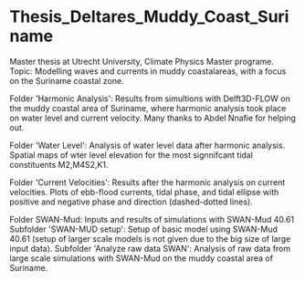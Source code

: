 # Thesis_Deltares_Muddy_Coast_Suriname
Master thesis at Utrecht University, Climate Physics Master programe. 
Topic: Modelling waves and currents in muddy coastalareas, with a focus on the Suriname coastal zone.

Folder 'Harmonic Analysis': Results from simultions with Delft3D-FLOW  on the muddy coastal area of Suriname, 
where harmonic analysis took place on water level and current velocity. 
Many thanks to Abdel Nnafie for helping out.

Folder 'Water Level': Analysis of water level data after harmonic analysis. 
Spatial maps of wter level elevation for the most signnifcant tidal constituents M2,M4S2,K1. 

Folder 'Current Velocities': Results after the harmonic analysis on current velocities. 
Plots of ebb-flood currents, tidal phase, and tidal ellipse with positive and negative phase and direction (dashed-dotted lines). 

Folder SWAN-Mud: Inputs and results of simulations with SWAN-Mud 40.61
Subfolder 'SWAN-MUD setup': Setup of basic model using SWAN-Mud 40.61 (setup of larger scale models is not given due to the big size of large input data).
Subfolder 'Analyze raw data SWAN': Analysis of raw data from large scale simulations with SWAN-Mud on the muddy coastal area of Suriname. 
